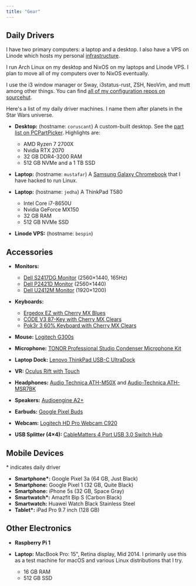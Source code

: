```yaml
---
title: "Gear"
---
```


## Daily Drivers

I have two primary computers: a laptop and a desktop. I also have a VPS on
Linode which hosts my personal
[infrastructure](https://git.sr.ht/~sumner/infrastructure).

I run Arch Linux on my desktop and NixOS on my laptops and Linode VPS. I plan to
move all of my computers over to NixOS eventually.

I use the i3 window manager or Sway, i3status-rust, ZSH, NeoVim, and mutt among
other things. You can find [all of my configuration repos on
sourcehut](https://sr.ht/~sumner/configuration/).

Here's a list of my daily driver machines. I name them after planets in the Star
Wars universe.

- **Desktop:** (hostname: `coruscant`) A custom-built desktop. See the [part
  list on PCPartPicker][partlist]. Highlights are:

  - AMD Ryzen 7 2700X
  - Nvidia RTX 2070
  - 32 GB DDR4-3200 RAM
  - 512 GB NVMe and a 1 TB SSD

- **Laptop:** (hostname: `mustafar`) A [Samsung Galaxy
    Chromebook][samsung-galaxy-chromebook] that I have hacked to run Linux.

- **Laptop:** (hostname: `jedha`) A ThinkPad T580

  - Intel Core i7-8650U
  - Nvidia GeForce MX150
  - 32 GB RAM
  - 512 GB NVMe SSD

- **Linode VPS:** (hostname: `bespin`)

## Accessories

- **Monitors:**
  - [Dell S2417DG Monitor][dells2417dg] (2560×1440, 165Hz)
  - [Dell P2421D Monitor][dellp2421d] (2560×1440)
  - [Dell U2412M Monitor][dellu2412m] (1920×1200)

- **Keyboards:**
  - [Ergedox EZ with Cherry MX Blues][ergodox-ez]
  - [CODE V3 87-Key with Cherry MX Clears][code]
  - [Pok3r 3 60% Keyboard with Cherry MX Clears][pok3r3]

- **Mouse:** [Logitech G300s][g300s]

- **Microphone:** [TONOR Professional Studio Condenser Microphone Kit][tonormic]

- **Laptop Dock:** [Lenovo ThinkPad USB-C UltraDock][ultradock]

- **VR:** [Oculus Rift with Touch][oculus]

- **Headphones:** [Audio Technica ATH-M50X][ath-m50x] and [Audio-Technica
  ATH-MSR7BK][ath-msr7bk]

- **Speakers:** [Audioengine A2+][audioengine-a2plus]

- **Earbuds:** [Google Pixel Buds][pixelbuds]

- **Webcam:** [Logitech HD Pro Webcam C920][logitech]

- **USB Splitter (4×4):** [CableMatters 4 Port USB 3.0 Switch Hub][cablematters]

## Mobile Devices

\* indicates daily driver

- **Smartphone\*:** Google Pixel 3a (64 GB, Just Black)
- **Smartphone:** Google Pixel 1 (32 GB, Quite Black)
- **Smartphone:** iPhone 5s (32 GB, Space Gray)
- **Smartwatch\*:** Amazfit Bip S (Carbon Black)
- **Smartwatch:** Huawei Watch Black Stainless Steel
- **Tablet\*:** iPad Pro 9.7 inch (128 GB)

## Other Electronics

- **Raspberry Pi 1**
- **Laptop:** MacBook Pro: 15", Retina display, Mid 2014. I primarily use this
  as a test machine for macOS and various Linux distributions that I try.

  - 16 GB RAM
  - 512 GB SSD

[partlist]: https://pcpartpicker.com/user/sumner/saved/#view=Lxc9Jx
[samsung-galaxy-chromebook]: https://www.samsung.com/us/computing/chromebooks/12-14/galaxy-chromebook--256gb-storage--8gb-ram---fiesta-red-xe930qca-k01us/
[dells2417dg]: https://www.amazon.com/dp/B01IOO4SGK
[dellu2412m]: https://www.amazon.com/dp/B07D1JCZL2
[dellp2421d]: https://www.amazon.com/dp/B086SCHQJK
[ergodox-ez]: https://ergodox-ez.com/
[code]: https://www.amazon.com/dp/B07MP1PV5B
[pok3r3]: https://www.amazon.com/dp/B00OFM6F80
[g300s]: https://www.amazon.com/dp/B00RH6R7C4
[tonormic]: https://www.amazon.com/dp/B01KHMUQ2M
[oculus]: https://www.amazon.com/dp/B073X8N1YW
[ultradock]: https://www.amazon.com/dp/B01N9RW2A3
[ath-m50x]: https://www.amazon.com/dp/B076BXN5MD
[ath-msr7bk]: https://www.amazon.com/dp/B00PEU9CFA
[audioengine-a2plus]: https://www.amazon.com/dp/B010OIVSDA
[pixelbuds]: https://store.google.com/product/google_pixel_buds
[logitech]: https://www.amazon.com/dp/B006JH8T3S
[cablematters]: https://www.amazon.com/dp/B083JKDNRJ
